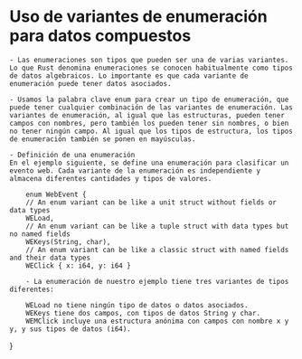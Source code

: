 
# Uso de variantes de enumeración para datos compuestos

    - Las enumeraciones son tipos que pueden ser una de varias variantes. Lo que Rust denomina enumeraciones se conocen habitualmente como tipos de datos algebraicos. Lo importante es que cada variante de enumeración puede tener datos asociados.

    - Usamos la palabra clave enum para crear un tipo de enumeración, que puede tener cualquier combinación de las variantes de enumeración. Las variantes de enumeración, al igual que las estructuras, pueden tener campos con nombres, pero también los pueden tener sin nombres, o bien no tener ningún campo. Al igual que los tipos de estructura, los tipos de enumeración también se ponen en mayúsculas.

    - Definición de una enumeración
    En el ejemplo siguiente, se define una enumeración para clasificar un evento web. Cada variante de la enumeración es independiente y almacena diferentes cantidades y tipos de valores.

        enum WebEvent {
        // An enum variant can be like a unit struct without fields or data types
        WELoad,
        // An enum variant can be like a tuple struct with data types but no named fields
        WEKeys(String, char),
        // An enum variant can be like a classic struct with named fields and their data types
        WEClick { x: i64, y: i64 }

        - La enumeración de nuestro ejemplo tiene tres variantes de tipos diferentes:

        WELoad no tiene ningún tipo de datos o datos asociados.
        WEKeys tiene dos campos, con tipos de datos String y char.
        WEMClick incluye una estructura anónima con campos con nombre x y y, y sus tipos de datos (i64).
}